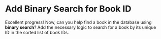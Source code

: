 # Add Binary Search for Book ID

Excellent progress! Now, can you help find a book in the database using **binary search**? Add the necessary logic to search for a book by its unique ID in the sorted list of book IDs.